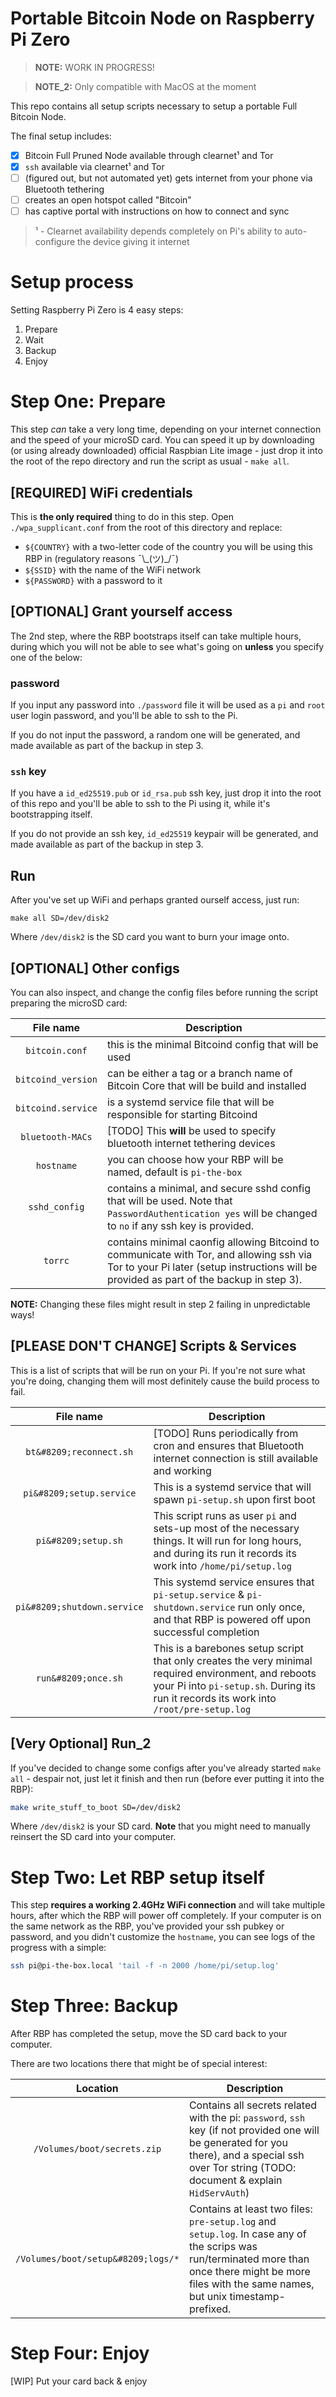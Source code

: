 # Portable Bitcoin Node on Raspberry Pi Zero

> **NOTE:** WORK IN PROGRESS!

> **NOTE_2:** Only compatible with MacOS at the moment

This repo contains all setup scripts necessary to setup a portable Full Bitcoin Node.

The final setup includes:

- [x] Bitcoin Full Pruned Node available through clearnet¹ and Tor
- [x] `ssh` available via clearnet¹ and Tor
- [ ] (figured out, but not automated yet) gets internet from your phone via Bluetooth tethering
- [ ] creates an open hotspot called "Bitcoin"
- [ ] has captive portal with instructions on how to connect and sync

> ¹ - Clearnet availability depends completely on Pi's ability to auto-configure the device giving it internet


# Setup process

Setting Raspberry Pi Zero is 4 easy steps:

1. Prepare
2. Wait
3. Backup
4. Enjoy


# Step One: Prepare

This step _can_ take a very long time, depending on your internet connection and the speed of your microSD card. You can speed it up by downloading (or using already downloaded) official Raspbian Lite image - just drop it into the root of the repo directory and run the script as usual - `make all`.

## [REQUIRED] WiFi credentials

This is **the only required** thing to do in this step. Open `./wpa_supplicant.conf` from the root of this directory and replace:

* `${COUNTRY}` with a two-letter code of the country you will be using this RBP in (regulatory reasons ¯\\\_(ツ)\_/¯)
* `${SSID}` with the name of the WiFi network
* `${PASSWORD}` with a password to it

## [OPTIONAL] Grant yourself access

The 2nd step, where the RBP bootstraps itself can take multiple hours, during which you will not be able to see what's going on **unless** you specify one of the below:

### password

If you input any password into `./password` file it will be used as a `pi` and `root` user login password, and you'll be able to ssh to the Pi.

If you do not input the password, a random one will be generated, and made available as part of the backup in step 3.

### `ssh` key

If you have a `id_ed25519.pub` or `id_rsa.pub` ssh key, just drop it into the root of this repo and you'll be able to ssh to the Pi using it, while it's bootstrapping itself.

If you do not provide an ssh key, `id_ed25519` keypair will be generated, and made available as part of the backup in step 3.

## Run

After you've set up WiFi and perhaps granted ourself access, just run:

```
make all SD=/dev/disk2
```

Where `/dev/disk2` is the SD card you want to burn your image onto.

## [OPTIONAL] Other configs

You can also inspect, and change the config files before running the script preparing the microSD card:

| File name          | Description
|:------------------:|-------------
| `bitcoin.conf`     | this is the minimal Bitcoind config that will be used
| `bitcoind_version` | can be either a tag or a branch name of Bitcoin Core that will be build and installed
| `bitcoind.service` | is a systemd service file that will be responsible for starting Bitcoind
| `bluetooth-MACs`   | [TODO] This **will** be used to specify bluetooth internet tethering devices
| `hostname`         | you can choose how your RBP will be named, default is `pi-the-box`
| `sshd_config`      | contains a minimal, and secure sshd config that will be used. Note that `PasswordAuthentication yes` will be changed to `no` if any ssh key is provided.
| `torrc`            | contains minimal caonfig allowing Bitcoind to communicate with Tor, and allowing ssh via Tor to your Pi later (setup instructions will be provided as part of the backup in step 3).

**NOTE:** Changing these files might result in step 2 failing in unpredictable ways!

## [PLEASE DON'T CHANGE] Scripts & Services

This is a list of scripts that will be run on your Pi. If you're not sure what you're doing, changing them will most definitely cause the build process to fail.

| File name                   | Description
|:---------------------------:|-------------
| `bt&#8209;reconnect.sh`     | [TODO] Runs periodically from cron and ensures that Bluetooth internet connection is still available and working
| `pi&#8209;setup.service`    | This is a systemd service that will spawn `pi-setup.sh` upon first boot
| `pi&#8209;setup.sh`         | This script runs as user `pi` and sets-up most of the necessary things. It will run for long hours, and during its run it records its work into `/home/pi/setup.log`
| `pi&#8209;shutdown.service` | This systemd service ensures that `pi-setup.service` & `pi-shutdown.service` run only once, and that RBP is powered off upon successful completion
| `run&#8209;once.sh`         | This is a barebones setup script that only creates the very minimal required environment, and reboots your Pi into `pi-setup.sh`. During its run it records its work into `/root/pre-setup.log`

## [Very Optional] Run_2

If you've decided to change some configs after you've already started `make all` - despair not, just let it finish and then run (before ever putting it into the RBP):

```bash
make write_stuff_to_boot SD=/dev/disk2
```

Where `/dev/disk2` is your SD card. **Note** that you might need to manually reinsert the SD card into your computer.

# Step Two: Let RBP setup itself

This step **requires a working 2.4GHz WiFi connection** and will take multiple hours, after which the RBP will power off completely. If your computer is on the same network as the RBP, you've provided your ssh pubkey or password, and you didn't customize the `hostname`, you can see logs of the progress with a simple:

```bash
ssh pi@pi-the-box.local 'tail -f -n 2000 /home/pi/setup.log'
```


# Step Three: Backup

After RBP has completed the setup, move the SD card back to your computer.

There are two locations there that might be of special interest:

| Location                           | Description
|:----------------------------------:|-------------
| `/Volumes/boot/secrets.zip`        | Contains all secrets related with the pi: `password`, `ssh` key (if not provided one will be generated for you there), and a special ssh over Tor string (TODO: document & explain `HidServAuth`)
| `/Volumes/boot/setup&#8209;logs/*` | Contains at least two files: `pre-setup.log` and `setup.log`. In case any of the scrips was run/terminated more than once there might be more files with the same names, but unix timestamp-prefixed.


# Step Four: Enjoy

[WIP] Put your card back & enjoy
